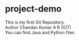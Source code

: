 # project-demo
This is my first Git Repository.
<br>
Author Chandan Kumar A R (IOT)
<br>
You can find Java and Python files
